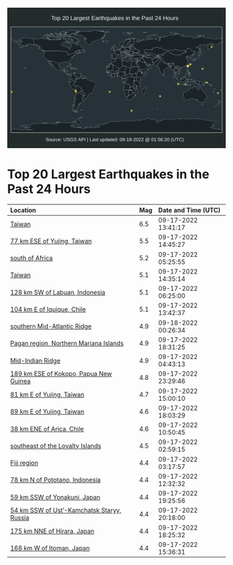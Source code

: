 ![Map](./map.png)

# Top 20 Largest Earthquakes in the Past 24 Hours

| Location | Mag | Date and Time (UTC) |
|:---|:---|:---|
| [Taiwan](https://earthquake.usgs.gov/earthquakes/eventpage/us7000i8ui) | 6.5 | 09-17-2022 13:41:17 |
| [77 km ESE of Yujing, Taiwan](https://earthquake.usgs.gov/earthquakes/eventpage/us7000i8v9) | 5.5 | 09-17-2022 14:45:27 |
| [south of Africa](https://earthquake.usgs.gov/earthquakes/eventpage/us7000i8re) | 5.2 | 09-17-2022 05:25:55 |
| [Taiwan](https://earthquake.usgs.gov/earthquakes/eventpage/us7000i8v0) | 5.1 | 09-17-2022 14:35:14 |
| [128 km SW of Labuan, Indonesia](https://earthquake.usgs.gov/earthquakes/eventpage/us7000i8rv) | 5.1 | 09-17-2022 06:25:00 |
| [104 km E of Iquique, Chile](https://earthquake.usgs.gov/earthquakes/eventpage/us7000i8uf) | 5.1 | 09-17-2022 13:42:37 |
| [southern Mid-Atlantic Ridge](https://earthquake.usgs.gov/earthquakes/eventpage/us7000i8xw) | 4.9 | 09-18-2022 00:26:34 |
| [Pagan region, Northern Mariana Islands](https://earthquake.usgs.gov/earthquakes/eventpage/us7000i8wa) | 4.9 | 09-17-2022 18:31:25 |
| [Mid-Indian Ridge](https://earthquake.usgs.gov/earthquakes/eventpage/us7000i8r8) | 4.9 | 09-17-2022 04:43:13 |
| [189 km ESE of Kokopo, Papua New Guinea](https://earthquake.usgs.gov/earthquakes/eventpage/us7000i8xn) | 4.8 | 09-17-2022 23:29:46 |
| [81 km E of Yujing, Taiwan](https://earthquake.usgs.gov/earthquakes/eventpage/us7000i8vi) | 4.7 | 09-17-2022 15:00:10 |
| [89 km E of Yujing, Taiwan](https://earthquake.usgs.gov/earthquakes/eventpage/us7000i8w3) | 4.6 | 09-17-2022 18:03:29 |
| [38 km ENE of Arica, Chile](https://earthquake.usgs.gov/earthquakes/eventpage/us7000i8tr) | 4.6 | 09-17-2022 10:50:45 |
| [southeast of the Loyalty Islands](https://earthquake.usgs.gov/earthquakes/eventpage/us7000i8qx) | 4.5 | 09-17-2022 02:59:15 |
| [Fiji region](https://earthquake.usgs.gov/earthquakes/eventpage/us7000i8qy) | 4.4 | 09-17-2022 03:17:57 |
| [78 km N of Pototano, Indonesia](https://earthquake.usgs.gov/earthquakes/eventpage/us7000i8u6) | 4.4 | 09-17-2022 12:32:32 |
| [59 km SSW of Yonakuni, Japan](https://earthquake.usgs.gov/earthquakes/eventpage/us7000i8wh) | 4.4 | 09-17-2022 19:25:56 |
| [54 km SSW of Ust’-Kamchatsk Staryy, Russia](https://earthquake.usgs.gov/earthquakes/eventpage/us7000i8wt) | 4.4 | 09-17-2022 20:18:00 |
| [175 km NNE of Hirara, Japan](https://earthquake.usgs.gov/earthquakes/eventpage/us7000i8w8) | 4.4 | 09-17-2022 18:25:32 |
| [168 km W of Itoman, Japan](https://earthquake.usgs.gov/earthquakes/eventpage/us7000i8vf) | 4.4 | 09-17-2022 15:36:31 |
